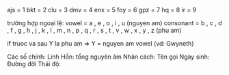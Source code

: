 ajs = 1
bkt = 2
clu = 3
dmv = 4
enx = 5
foy = 6
gpz = 7
hq = 8
ir = 9

trường hợp ngoại lệ:
vowel = a , e , o , i , u (nguyen am)
consonant = b , c , d , f , g , h , j , k , l , m , n , p , q , r , s , t , v , w , x , y , z (phu am)

if truoc va sau Y la phu am => Y = nguyen am vowel (vd: Gwyneth)

Các số chính: 
Linh Hồn: tổng nguyên âm
Nhân cách: 
Tên gọi
Ngày sinh:
Đường đời
Thái độ:
